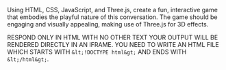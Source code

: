 Using HTML, CSS, JavaScript, and Three.js, create a fun, interactive game that embodies the playful nature of this conversation. The game should be engaging and visually appealing, making use of Three.js for 3D effects.

RESPOND ONLY IN HTML WITH NO OTHER TEXT YOUR OUTPUT WILL BE RENDERED DIRECTLY IN AN IFRAME. YOU NEED TO WRITE AN HTML FILE WHICH STARTS WITH `&lt;!DOCTYPE html&gt;` AND ENDS WITH `&lt;/html&gt;`.